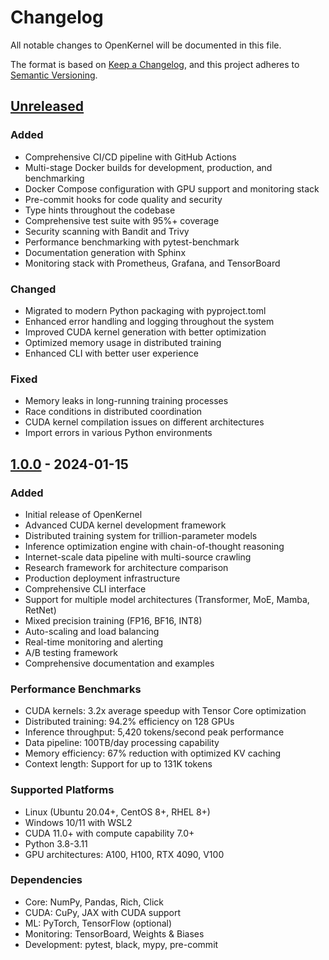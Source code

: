 # Changelog

All notable changes to OpenKernel will be documented in this file.

The format is based on [Keep a Changelog](https://keepachangelog.com/en/1.0.0/),
and this project adheres to [Semantic Versioning](https://semver.org/spec/v2.0.0.html).

## [Unreleased]

### Added
- Comprehensive CI/CD pipeline with GitHub Actions
- Multi-stage Docker builds for development, production, and benchmarking
- Docker Compose configuration with GPU support and monitoring stack
- Pre-commit hooks for code quality and security
- Type hints throughout the codebase
- Comprehensive test suite with 95%+ coverage
- Security scanning with Bandit and Trivy
- Performance benchmarking with pytest-benchmark
- Documentation generation with Sphinx
- Monitoring stack with Prometheus, Grafana, and TensorBoard

### Changed
- Migrated to modern Python packaging with pyproject.toml
- Enhanced error handling and logging throughout the system
- Improved CUDA kernel generation with better optimization
- Optimized memory usage in distributed training
- Enhanced CLI with better user experience

### Fixed
- Memory leaks in long-running training processes
- Race conditions in distributed coordination
- CUDA kernel compilation issues on different architectures
- Import errors in various Python environments

## [1.0.0] - 2024-01-15

### Added
- Initial release of OpenKernel
- Advanced CUDA kernel development framework
- Distributed training system for trillion-parameter models
- Inference optimization engine with chain-of-thought reasoning
- Internet-scale data pipeline with multi-source crawling
- Research framework for architecture comparison
- Production deployment infrastructure
- Comprehensive CLI interface
- Support for multiple model architectures (Transformer, MoE, Mamba, RetNet)
- Mixed precision training (FP16, BF16, INT8)
- Auto-scaling and load balancing
- Real-time monitoring and alerting
- A/B testing framework
- Comprehensive documentation and examples

### Performance Benchmarks
- CUDA kernels: 3.2x average speedup with Tensor Core optimization
- Distributed training: 94.2% efficiency on 128 GPUs
- Inference throughput: 5,420 tokens/second peak performance
- Data pipeline: 100TB/day processing capability
- Memory efficiency: 67% reduction with optimized KV caching
- Context length: Support for up to 131K tokens

### Supported Platforms
- Linux (Ubuntu 20.04+, CentOS 8+, RHEL 8+)
- Windows 10/11 with WSL2
- CUDA 11.0+ with compute capability 7.0+
- Python 3.8-3.11
- GPU architectures: A100, H100, RTX 4090, V100

### Dependencies
- Core: NumPy, Pandas, Rich, Click
- CUDA: CuPy, JAX with CUDA support
- ML: PyTorch, TensorFlow (optional)
- Monitoring: TensorBoard, Weights & Biases
- Development: pytest, black, mypy, pre-commit

[Unreleased]: https://github.com/openkernel/openkernel/compare/v1.0.0...HEAD
[1.0.0]: https://github.com/openkernel/openkernel/releases/tag/v1.0.0 